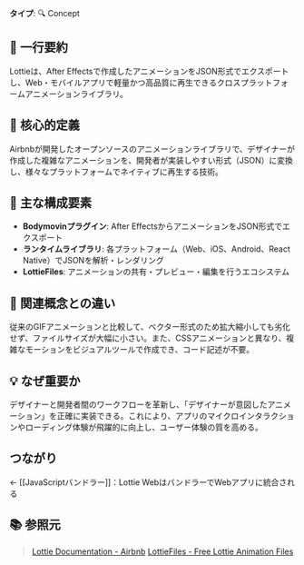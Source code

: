**タイプ**: 🔍 Concept

## 📝 一行要約
Lottieは、After Effectsで作成したアニメーションをJSON形式でエクスポートし、Web・モバイルアプリで軽量かつ高品質に再生できるクロスプラットフォームアニメーションライブラリ。

## 🎯 核心的定義
Airbnbが開発したオープンソースのアニメーションライブラリで、デザイナーが作成した複雑なアニメーションを、開発者が実装しやすい形式（JSON）に変換し、様々なプラットフォームでネイティブに再生する技術。

## 🌟 主な構成要素
- **Bodymovinプラグイン**: After EffectsからアニメーションをJSON形式でエクスポート
- **ランタイムライブラリ**: 各プラットフォーム（Web、iOS、Android、React Native）でJSONを解析・レンダリング
- **LottieFiles**: アニメーションの共有・プレビュー・編集を行うエコシステム

## 🔄 関連概念との違い
従来のGIFアニメーションと比較して、ベクター形式のため拡大縮小しても劣化せず、ファイルサイズが大幅に小さい。また、CSSアニメーションと異なり、複雑なモーションをビジュアルツールで作成でき、コード記述が不要。

## 💡 なぜ重要か
デザイナーと開発者間のワークフローを革新し、「デザイナーが意図したアニメーション」を正確に実装できる。これにより、アプリのマイクロインタラクションやローディング体験が飛躍的に向上し、ユーザー体験の質を高める。

## つながり
← [[JavaScriptバンドラー]]：Lottie WebはバンドラーでWebアプリに統合される

## 📚 参照元
> [Lottie Documentation - Airbnb](https://airbnb.io/lottie/)
> [LottieFiles - Free Lottie Animation Files](https://lottiefiles.com/)
